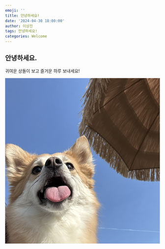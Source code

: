 ```yaml
---
emoji: ''
title: 안녕하세요!
date: '2024-04-30 18:00:00'
author: 이상진
tags: 안녕하세요!
categories: Welcome
---
```


## 안녕하세요. 
귀여운 상돌이 보고 즐거운 하루 보내세요!

![sangdol.jpg](sangdol.jpg)
